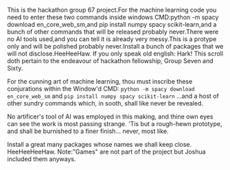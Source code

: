 This is the hackathon group 67 project.For the machine learning code you need to enter these two commands inside windows CMD:python -m spacy download en_core_web_sm,and pip install numpy spacy scikit-learn,and a  bunch of other commands that will be released probably never.There were no AI tools used,and you can tell it is already very messy.This is a protype only and will be polished probably never.Install a bunch of packages that we will not disclose.HeeHeeHaw.
If you only speak old english:
Hark! This scroll doth pertain to the endeavour of hackathon fellowship, Group Seven and Sixty.

For the cunning art of machine learning, thou must inscribe these conjurations within the Window'd CMD:
`python -m spacy download en_core_web_sm`
and
`pip install numpy spacy scikit-learn`
...and a host of other sundry commands which, in sooth, shall like never be revealed.

No artificer's tool of AI was employed in this making, and thine own eyes can see the work is most passing strange. 'Tis but a rough-hewn prototype, and shall be burnished to a finer finish... never, most like.

Install a great many packages whose names we shall keep close. HeeHeeHeeHaw.
Note:"Games" are not part of the project but Joshua included them anyways.
